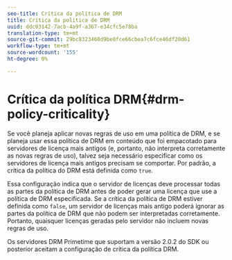 ```yaml
---
seo-title: Crítica da política de DRM
title: Crítica da política de DRM
uuid: ddc03142-7acb-4a9f-a367-e34cfc5e78ba
translation-type: tm+mt
source-git-commit: 29bc8323460d9be0fce66cbea7c6fce46df20d61
workflow-type: tm+mt
source-wordcount: '155'
ht-degree: 0%

---
```



# Crítica da política DRM{#drm-policy-criticality}

Se você planeja aplicar novas regras de uso em uma política de DRM, e se planeja usar essa política de DRM em conteúdo que foi empacotado para servidores de licença mais antigos (e, portanto, não interpreta corretamente as novas regras de uso), talvez seja necessário especificar como os servidores de licença mais antigos precisam se comportar. Por padrão, a crítica da política do DRM está definida como `true`.

Essa configuração indica que o servidor de licenças deve processar todas as partes da política de DRM antes de poder gerar uma licença que use a política de DRM especificada. Se a crítica da política de DRM estiver definida como `false`, um servidor de licenças mais antigo poderá ignorar as partes da política de DRM que não podem ser interpretadas corretamente. Portanto, quaisquer licenças geradas pelo servidor não incluem novas regras de uso.

Os servidores DRM Primetime que suportam a versão 2.0.2 do SDK ou posterior aceitam a configuração de crítica da política DRM.
